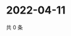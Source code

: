 # 2022-04-11

共 0 条

<!-- BEGIN WEIBO -->
<!-- 最后更新时间 Mon Apr 11 2022 06:15:14 GMT+0800 (China Standard Time) -->

<!-- END WEIBO -->
